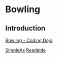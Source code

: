 # Bowling
## Introduction
[Bowling - Coding Dojo](http://codingdojo.org/kata/Bowling/)

[SimpleAs](https://github.com/gothandy/Bowling/tree/SimpleAs)
[Readable](https://github.com/gothandy/Bowling/tree/Readable)
